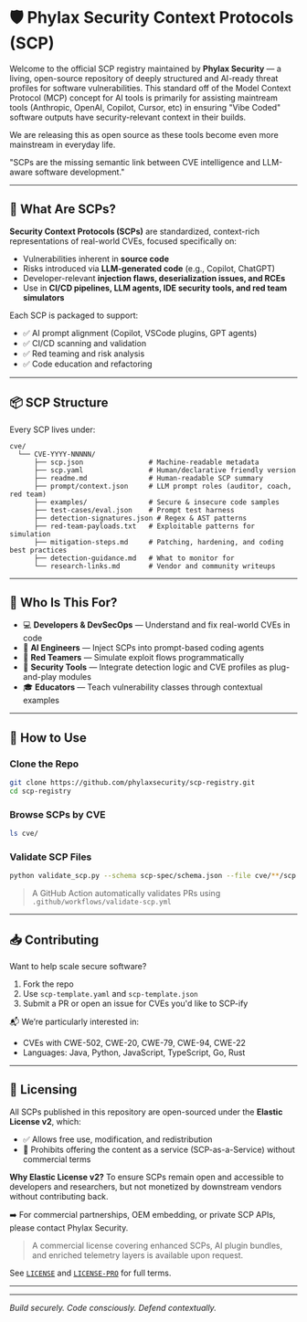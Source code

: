 # 🛡️ Phylax Security Context Protocols (SCP)

Welcome to the official SCP registry maintained by **Phylax Security** — a living, open-source repository of deeply structured and AI-ready threat profiles for software vulnerabilities. This standard off of the Model Context Protocol (MCP) concept for AI tools is primarily for assisting maintream tools (Anthropic, OpenAI, Copilot, Cursor, etc) in ensuring "Vibe Coded" software outputs have security-relevant context in their builds. 

We are releasing this as open source as these tools become even more mainstream in everyday life. 

"SCPs are the missing semantic link between CVE intelligence and LLM-aware software development."

---

## 📌 What Are SCPs?

**Security Context Protocols (SCPs)** are standardized, context-rich representations of real-world CVEs, focused specifically on:

* Vulnerabilities inherent in **source code**
* Risks introduced via **LLM-generated code** (e.g., Copilot, ChatGPT)
* Developer-relevant **injection flaws, deserialization issues, and RCEs**
* Use in **CI/CD pipelines, LLM agents, IDE security tools, and red team simulators**

Each SCP is packaged to support:

* ✅ AI prompt alignment (Copilot, VSCode plugins, GPT agents)
* ✅ CI/CD scanning and validation
* ✅ Red teaming and risk analysis
* ✅ Code education and refactoring

---

## 📦 SCP Structure

Every SCP lives under:

```
cve/
  └── CVE-YYYY-NNNNN/
      ├── scp.json                # Machine-readable metadata
      ├── scp.yaml                # Human/declarative friendly version
      ├── readme.md               # Human-readable SCP summary
      ├── prompt/context.json     # LLM prompt roles (auditor, coach, red team)
      ├── examples/               # Secure & insecure code samples
      ├── test-cases/eval.json    # Prompt test harness
      ├── detection-signatures.json # Regex & AST patterns
      ├── red-team-payloads.txt   # Exploitable patterns for simulation
      ├── mitigation-steps.md     # Patching, hardening, and coding best practices
      ├── detection-guidance.md   # What to monitor for
      └── research-links.md       # Vendor and community writeups
```

---

## 🔎 Who Is This For?

* 💻 **Developers & DevSecOps** — Understand and fix real-world CVEs in code
* 🤖 **AI Engineers** — Inject SCPs into prompt-based coding agents
* 🧪 **Red Teamers** — Simulate exploit flows programmatically
* 🧱 **Security Tools** — Integrate detection logic and CVE profiles as plug-and-play modules
* 🎓 **Educators** — Teach vulnerability classes through contextual examples

---

## 🧰 How to Use

### Clone the Repo

```bash
git clone https://github.com/phylaxsecurity/scp-registry.git
cd scp-registry
```

### Browse SCPs by CVE

```bash
ls cve/
```

### Validate SCP Files

```bash
python validate_scp.py --schema scp-spec/schema.json --file cve/**/scp.json
```

> A GitHub Action automatically validates PRs using `.github/workflows/validate-scp.yml`

---

## 📥 Contributing

Want to help scale secure software?

1. Fork the repo
2. Use `scp-template.yaml` and `scp-template.json`
3. Submit a PR or open an issue for CVEs you'd like to SCP-ify

📬 We’re particularly interested in:

* CVEs with CWE-502, CWE-20, CWE-79, CWE-94, CWE-22
* Languages: Java, Python, JavaScript, TypeScript, Go, Rust

---

## 🔐 Licensing

All SCPs published in this repository are open-sourced under the **Elastic License v2**, which:

* ✅ Allows free use, modification, and redistribution
* 🚫 Prohibits offering the content as a service (SCP-as-a-Service) without commercial terms

**Why Elastic License v2?**
To ensure SCPs remain open and accessible to developers and researchers, but not monetized by downstream vendors without contributing back.

➡️ For commercial partnerships, OEM embedding, or private SCP APIs, please contact Phylax Security.

> A commercial license covering enhanced SCPs, AI plugin bundles, and enriched telemetry layers is available upon request.

See [`LICENSE`](./LICENSE) and [`LICENSE-PRO`](./LICENSE-PRO) for full terms.

---



---

*Build securely. Code consciously. Defend contextually.*
